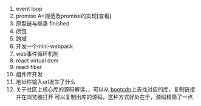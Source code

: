 1. event loop         
1. promise A+规范及promise的实现[查看]        
1. 原型链与继承 finished       
1. 闭包        
1. 跨域       
1. 开发一个mini-webpack      
4. web事件循环机制         
5. react virtual dom        
6. react fiber          
7. 组件库开发         
8. 地址栏输入url发生了什么        
9. 关于社区上核心库的源码解读，，可以从 [bootcdn](https://www.bootcdn.cn/)上去找对应的库，复制链接并在浏览器打开
可以复制出库的源码，这种方式好处在于，源码精简了一点

